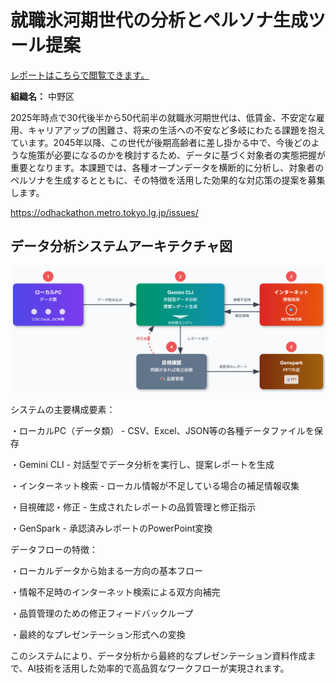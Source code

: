 # 就職氷河期世代の分析とペルソナ生成ツール提案

[レポートはこちらで閲覧できます。](https://yasuhitoyanagisawa.github.io/2025-OpenDataHackathon-/2025%E9%83%BD%E7%9F%A5%E4%BA%8B%E6%9D%AFOpenDataHackathon%20%E4%B8%AD%E9%87%8E%E5%8C%BA%E8%A1%8C%E6%94%BF%E8%AA%B2%E9%A1%8C%E3%83%AC%E3%83%9D%E3%83%BC%E3%83%88.html)

**組織名：** 中野区

2025年時点で30代後半から50代前半の就職氷河期世代は、低賃金、不安定な雇用、キャリアアップの困難さ、将来の生活への不安など多岐にわたる課題を抱えています。2045年以降、この世代が後期高齢者に差し掛かる中で、今後どのような施策が必要になるのかを検討するため、データに基づく対象者の実態把握が重要となります。本課題では、各種オープンデータを横断的に分析し、対象者のペルソナを生成するとともに、その特徴を活用した効果的な対応策の提案を募集します。

https://odhackathon.metro.tokyo.lg.jp/issues/

## データ分析システムアーキテクチャ図
![データ分析システムアーキテクチャ図](./assets/アーキテクチャー図.png)

システムの主要構成要素：

・ローカルPC（データ類） - CSV、Excel、JSON等の各種データファイルを保存

・Gemini CLI - 対話型でデータ分析を実行し、提案レポートを生成

・インターネット検索 - ローカル情報が不足している場合の補足情報収集

・目視確認・修正 - 生成されたレポートの品質管理と修正指示

・GenSpark - 承認済みレポートのPowerPoint変換

データフローの特徴：

・ローカルデータから始まる一方向の基本フロー

・情報不足時のインターネット検索による双方向補完

・品質管理のための修正フィードバックループ

・最終的なプレゼンテーション形式への変換

このシステムにより、データ分析から最終的なプレゼンテーション資料作成まで、AI技術を活用した効率的で高品質なワークフローが実現されます。